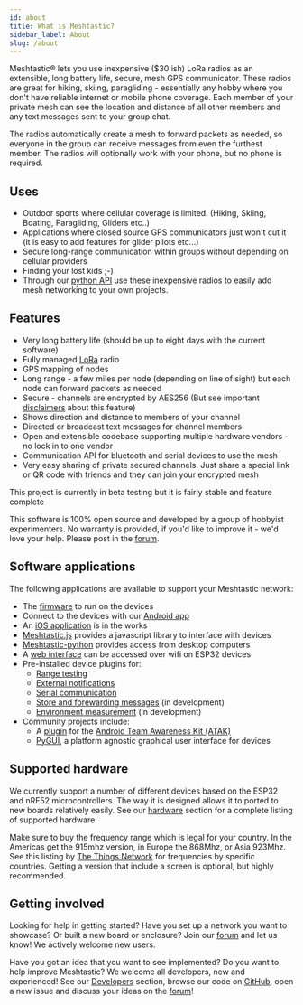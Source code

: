 ```yaml
---
id: about
title: What is Meshtastic?
sidebar_label: About
slug: /about
---
```


Meshtastic® lets you use inexpensive ($30 ish) LoRa radios as an extensible, long battery life, secure, mesh GPS communicator. These radios are great for hiking, skiing, paragliding - essentially any hobby where you don't have reliable internet or mobile phone coverage. Each member of your private mesh can see the location and distance of all other members and any text messages sent to your group chat.

The radios automatically create a mesh to forward packets as needed, so everyone in the group can receive messages from even the furthest member. The radios will optionally work with your phone, but no phone is required.

## Uses

* Outdoor sports where cellular coverage is limited. (Hiking, Skiing, Boating, Paragliding, Gliders etc..)
* Applications where closed source GPS communicators just won't cut it (it is easy to add features for glider pilots etc...)
* Secure long-range communication within groups without depending on cellular providers
* Finding your lost kids ;-)
* Through our [python API](https://pypi.org/project/meshtastic/) use these inexpensive radios to easily add mesh networking to your own projects.

## Features

* Very long battery life (should be up to eight days with the current software)
* Fully managed [LoRa](https://en.wikipedia.org/wiki/LoRa) radio
* GPS mapping of nodes
* Long range - a few miles per node (depending on line of sight) but each node can forward packets as needed
* Secure - channels are encrypted by AES256 (But see important [disclaimers](/docs/developers/device/encryption) about this feature)
* Shows direction and distance to members of your channel
* Directed or broadcast text messages for channel members
* Open and extensible codebase supporting multiple hardware vendors - no lock in to one vendor
* Communication API for bluetooth and serial devices to use the mesh
* Very easy sharing of private secured channels. Just share a special link or QR code with friends and they can join your encrypted mesh

This project is currently in beta testing but it is fairly stable and feature complete 

This software is 100% open source and developed by a group of hobbyist experimenters. No warranty is provided, if you'd like to improve it - we'd love your help. Please post in the [forum](https://meshtastic.discourse.group/).

## Software applications

The following applications are available to support your Meshtastic network:
  * The [firmware](/docs/software/device/device-software) to run on the devices
  * Connect to the devices with our [Android app](/docs/software/android/android-installation)
  * An [iOS application](/docs/software/ios/ios-development) is in the works
  * [Meshtastic.js](/docs/software/js/getting-started) provides a javascript library to interface with devices
  * [Meshtastic-python](/docs/software/python/python-installation) provides access from desktop computers
  * A [web interface](/docs/software/web/web-app-software) can be accessed over wifi on ESP32 devices
  * Pre-installed device plugins for:
    * [Range testing](/docs/software/plugins/range-test-plugin)
    * [External notifications](/docs/software/plugins/ext-notif-plugin)
    * [Serial communication](/docs/software/plugins/serial-plugin)
    * [Store and forewarding messages](/docs/software/plugins/store-forward-plugin) (in development)
    * [Environment measurement](/docs/software/plugins/environment-plugin) (in development)
  * Community projects include:
    * A [plugin](/docs/software/community/community-atak) for the [Android Team Awareness Kit (ATAK)](https://play.google.com/store/apps/details?id=com.atakmap.app.civ)
    * [PyGUI](/docs/software/community/community-pygui), a platform agnostic graphical user interface for devices

## Supported hardware

We currently support a number of different devices based on the ESP32 and nRF52 microcontrollers. The way it is designed allows it to ported to new boards relatively easily. See our [hardware](/docs/hardware) section for a complete listing of supported hardware.

Make sure to buy the frequency range which is legal for your country. In the Americas get the 915mhz version, in Europe the 868Mhz, or Asia 923Mhz. See this listing by [The Things Network](https://www.thethingsnetwork.org/docs/lorawan/frequencies-by-country.html) for frequencies by specific countries. Getting a version that include a screen is optional, but highly recommended.

## Getting involved

Looking for help in getting started? Have you set up a network you want to showcase? Or built a new board or enclosure? Join our [forum](https://meshtastic.discourse.group/) and let us know! We actively welcome new users.

Have you got an idea that you want to see implemented? Do you want to help improve Meshtastic? We welcome all developers, new and experienced! See our [Developers](/docs/developers) section, browse our code on [GitHub](https://github.com/meshtastic), open a new issue and discuss your ideas on the [forum](https://meshtastic.discourse.group/)!

